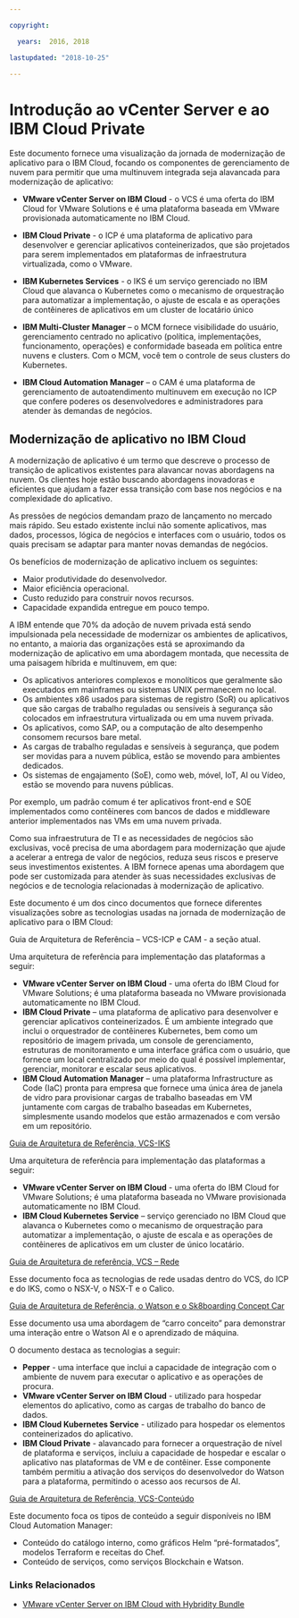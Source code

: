 ```yaml
---

copyright:

  years:  2016, 2018

lastupdated: "2018-10-25"

---
```


# Introdução ao vCenter Server e ao IBM Cloud Private

Este documento fornece uma visualização da jornada de modernização de aplicativo para o IBM Cloud, focando os componentes de gerenciamento de nuvem para permitir que uma multinuvem integrada seja alavancada para modernização de aplicativo:

- **VMware vCenter Server on IBM Cloud** - o VCS é uma oferta do IBM Cloud for VMware Solutions e é uma plataforma baseada em VMware provisionada automaticamente no IBM Cloud.

- **IBM Cloud Private** - o ICP é uma plataforma de aplicativo para desenvolver e gerenciar aplicativos conteinerizados, que são projetados para serem implementados em plataformas de infraestrutura virtualizada, como o VMware.

- **IBM Kubernetes Services** - o IKS é um serviço gerenciado no IBM Cloud que alavanca o Kubernetes como o mecanismo de orquestração para automatizar a implementação, o ajuste de escala e as operações de contêineres de aplicativos em um cluster de locatário único

- **IBM Multi-Cluster Manager** – o MCM fornece visibilidade do usuário, gerenciamento centrado no aplicativo (política, implementações, funcionamento, operações) e conformidade baseada em política entre nuvens e clusters. Com o MCM, você tem o controle de seus clusters do Kubernetes.

- **IBM Cloud Automation Manager** – o CAM é uma plataforma de gerenciamento de autoatendimento multinuvem em execução no ICP que confere poderes os desenvolvedores e administradores para atender às demandas de negócios.

## Modernização de aplicativo no IBM Cloud
A modernização de aplicativo é um termo que descreve o processo de transição de aplicativos existentes para alavancar novas abordagens na nuvem. Os clientes hoje estão buscando abordagens inovadoras e eficientes que ajudam a fazer essa transição com base nos negócios e na complexidade do aplicativo.

As pressões de negócios demandam prazo de lançamento no mercado mais rápido. Seu estado existente inclui não somente aplicativos, mas dados, processos, lógica de negócios e interfaces com o usuário, todos os quais precisam se adaptar para manter novas demandas de negócios.

Os benefícios de modernização de aplicativo incluem os seguintes:
- Maior produtividade do desenvolvedor.
- Maior eficiência operacional.
- Custo reduzido para construir novos recursos.
- Capacidade expandida entregue em pouco tempo.

A IBM entende que 70% da adoção de nuvem privada está sendo impulsionada pela necessidade de modernizar os ambientes de aplicativos, no entanto, a maioria das organizações está se aproximando da modernização de aplicativo em uma abordagem montada, que necessita de uma paisagem híbrida e multinuvem, em que:
- Os aplicativos anteriores complexos e monolíticos que geralmente são executados em mainframes ou sistemas UNIX permanecem no local.
- Os ambientes x86 usados para sistemas de registro (SoR) ou aplicativos que são cargas de trabalho reguladas ou sensíveis à segurança são colocados em infraestrutura virtualizada ou em uma nuvem privada.
- Os aplicativos, como SAP, ou a computação de alto desempenho consomem recursos bare metal.
- As cargas de trabalho reguladas e sensíveis à segurança, que podem ser movidas para a nuvem pública, estão se movendo para ambientes dedicados.
- Os sistemas de engajamento (SoE), como web, móvel, IoT, AI ou Vídeo, estão se movendo para nuvens públicas.

Por exemplo, um padrão comum é ter aplicativos front-end e SOE implementados como contêineres com bancos de dados e middleware anterior implementados nas VMs em uma nuvem privada.

Como sua infraestrutura de TI e as necessidades de negócios são exclusivas, você precisa de uma abordagem para modernização que ajude a acelerar a entrega de valor de negócios, reduza seus riscos e preserve seus investimentos existentes. A IBM fornece apenas uma abordagem que pode ser customizada para atender às suas necessidades exclusivas de negócios e de tecnologia relacionadas à modernização de aplicativo.

Este documento é um dos cinco documentos que fornece diferentes visualizações sobre as tecnologias usadas na jornada de modernização de aplicativo para o IBM Cloud:

Guia de Arquitetura de Referência – VCS-ICP e CAM - a seção atual.

Uma arquitetura de referência para implementação das plataformas a seguir:
  - **VMware vCenter Server on IBM Cloud** - uma oferta do IBM Cloud for VMware Solutions; é uma plataforma baseada no VMware provisionada automaticamente no IBM Cloud.
  - **IBM Cloud Private** – uma plataforma de aplicativo para desenvolver e gerenciar aplicativos conteinerizados. É um ambiente integrado que inclui o orquestrador de contêineres Kubernetes, bem como um repositório de imagem privada, um console de gerenciamento, estruturas de monitoramento e uma interface gráfica com o usuário, que fornece um local centralizado por meio do qual é possível implementar, gerenciar, monitorar e escalar seus aplicativos.
  - **IBM Cloud Automation Manager** – uma plataforma Infrastructure as Code (IaC) pronta para empresa que fornece uma única área de janela de vidro para provisionar cargas de trabalho baseadas em VM juntamente com cargas de trabalho baseadas em Kubernetes, simplesmente usando modelos que estão armazenados e com versão em um repositório.

[ Guia de Arquitetura de Referência, VCS-IKS ](../vcsiks/vcsiks-intro.html)

  Uma arquitetura de referência para implementação das plataformas a seguir:
  - **VMware vCenter Server on IBM Cloud** - uma oferta do IBM Cloud for VMware Solutions; é uma plataforma baseada no VMware provisionada automaticamente no IBM Cloud.
  - **IBM Cloud Kubernetes Service** – serviço gerenciado no IBM Cloud que alavanca o Kubernetes como o mecanismo de orquestração para automatizar a implementação, o ajuste de escala e as operações de contêineres de aplicativos em um cluster de único locatário.

[Guia de Arquitetura de referência, VCS – Rede](../vcsnsxt/vcsnsxt-intro.html)

Esse documento foca as tecnologias de rede usadas dentro do VCS, do ICP e do IKS, como o NSX-V, o NSX-T e o Calico.

[Guia de Arquitetura de Referência, o Watson e o Sk8boarding Concept Car](../vcscar/vcscar-intro.html)

Esse documento usa uma abordagem de “carro conceito” para demonstrar uma interação entre o Watson AI e o aprendizado de máquina.

O documento destaca as tecnologias a seguir:
  - **Pepper** - uma interface que inclui a capacidade de integração
com o ambiente de nuvem para executar o aplicativo e as operações de procura.
  - **VMware vCenter Server on IBM Cloud** - utilizado para hospedar elementos do aplicativo,
como as cargas de trabalho do banco de dados.
  - **IBM Cloud Kubernetes Service** - utilizado para hospedar os
elementos conteinerizados do aplicativo.
  - **IBM Cloud Private** - alavancado para fornecer a orquestração de nível de plataforma e serviços, incluiu a capacidade de hospedar e escalar o aplicativo nas plataformas de VM e de contêiner. Esse componente também permitiu a ativação dos serviços do desenvolvedor do Watson para a plataforma, permitindo o acesso aos recursos de AI.

[ Guia de Arquitetura de Referência, VCS-Conteúdo ](../vcscontent/vcscontent-intro.html)

Este documento foca os tipos de conteúdo a seguir disponíveis no IBM Cloud Automation Manager:
- Conteúdo do catálogo interno, como gráficos Helm “pré-formatados”, modelos Terraform e receitas do Chef.
- Conteúdo de serviços, como serviços Blockchain e Watson.

### Links Relacionados

  * [VMware vCenter Server on IBM Cloud with Hybridity Bundle](../vcs/vcs-hybridity-intro.html)
